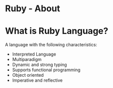 # Ruby - About

# What is Ruby Language?

A language with the following characteristics:

- Interpreted Language
- Multiparadigm
- Dynamic and strong typing
- Supports functional programming
- Object oriented
- Imperative and reflective